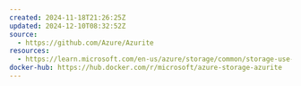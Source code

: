 ```yaml
---
created: 2024-11-18T21:26:25Z
updated: 2024-12-10T08:32:52Z
source:
  - https://github.com/Azure/Azurite
resources:
  - https://learn.microsoft.com/en-us/azure/storage/common/storage-use-azurite
docker-hub: https://hub.docker.com/r/microsoft/azure-storage-azurite
---
```

